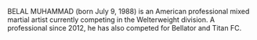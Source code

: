 BELAL MUHAMMAD (born July 9, 1988) is an American professional mixed martial artist currently competing in the Welterweight division. A professional since 2012, he has also competed for Bellator and Titan FC.
